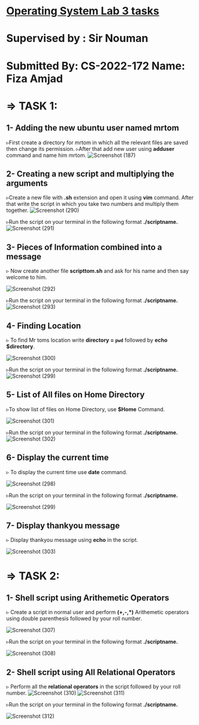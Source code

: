 # <u>Operating System **Lab 3 tasks**</u> 

# Supervised by : Sir Nouman

# Submitted By: CS-2022-172                                                Name: Fiza Amjad

# ⇒ TASK 1:

## 1- Adding the new ubuntu user named mrtom

▹First create a directory for mrtom in which all the relevant files are saved then change its permission. 
▹After that add new user  using **adduser** command and name him mrtom.
![Screenshot (187)](https://github.com/fizaamjad897/OS-LAB-tasks/assets/120313148/951a4fbc-4a07-4f7d-9f0d-ca3c146009fe)


## 2- Creating a new script and multiplying the arguments

▹Create a new file with **.sh** extension and open it using **vim** command. After that write the script in which you take two numbers and multiply them together.
![Screenshot (290)](https://github.com/fizaamjad897/OS-LAB-tasks/assets/120313148/e9aedff9-8ac1-4492-a938-7c4d12e03ebd)

▹Run the script on your terminal in the following format **./scriptname.**
![Screenshot (291)](https://github.com/fizaamjad897/OS-LAB-tasks/assets/120313148/bcf45f24-b68c-4ae5-a1d7-9a1938e09710)

## 3- Pieces of Information combined into a message

▹ Now create another file **scripttom.sh** and ask for his name and then say welcome to him.

![Screenshot (292)](https://github.com/fizaamjad897/OS-LAB-tasks/assets/120313148/ef156d4d-5cfa-436a-b9d5-a8957fdb5ca1)

▹Run the script on your terminal in the following format **./scriptname.**
![Screenshot (293)](https://github.com/fizaamjad897/OS-LAB-tasks/assets/120313148/90e4cd9e-0737-44c8-867d-5643c6a6a812)


## 4- Finding Location

▹ To find Mr toms location write **directory = `pwd`** followed by **echo $directory**. 

![Screenshot (300)](https://github.com/fizaamjad897/OS-LAB-tasks/assets/120313148/b03968e8-4d7b-40db-bb68-b1c7cdbde148)

▹Run the script on your terminal in the following format **./scriptname.**
![Screenshot (299)](https://github.com/fizaamjad897/OS-LAB-tasks/assets/120313148/95f06c8d-4583-491e-894b-ab9001c22e61)


## 5- List of All files on Home Directory

▹To show list of files on Home Directory, use **$Home** Command.

![Screenshot (301)](https://github.com/fizaamjad897/OS-LAB-tasks/assets/120313148/2e67b056-b665-4997-9b6c-d728d2157111)


▹Run the script on your terminal in the following format **./scriptname.**
![Screenshot (302)](https://github.com/fizaamjad897/OS-LAB-tasks/assets/120313148/a2da2160-962b-450f-8658-5369f76959aa)


## 6- Display the current time

▹ To display the current time use **date** command.

![Screenshot (298)](https://github.com/fizaamjad897/OS-LAB-tasks/assets/120313148/6d754835-59b6-40e4-93c4-9e5f81fcd220)


▹Run the script on your terminal in the following format **./scriptname.**

![Screenshot (299)](https://github.com/fizaamjad897/OS-LAB-tasks/assets/120313148/36de8324-9313-4f31-99bd-8ffece288992)



## 7- Display thankyou message

▹ Display thankyou message using **echo** in the script.

![Screenshot (303)](https://github.com/fizaamjad897/OS-LAB-tasks/assets/120313148/b8506dd5-3e64-4d88-b11d-7deff5e69592)


# ⇒ TASK 2:

## 1- Shell script using Arithemetic Operators

▹ Create a script in normal user and perform **(+,-,*)** Arithemetic operators using double parenthesis followed by your roll number.

![Screenshot (307)](https://github.com/fizaamjad897/OS-LAB-tasks/assets/120313148/d24109b1-c6b1-4a54-907e-76773985ac3f)


▹Run the script on your terminal in the following format **./scriptname.**

![Screenshot (308)](https://github.com/fizaamjad897/OS-LAB-tasks/assets/120313148/e2f7c553-909b-498a-8cf2-48e9dde2cedd)



## 2- Shell script using All Relational Operators

▹ Perform all the **relational operators** in the script followed by your roll number.
![Screenshot (310)](https://github.com/fizaamjad897/OS-LAB-tasks/assets/120313148/863a2ff4-99fe-4b89-8f53-44c6ea805549)
![Screenshot (311)](https://github.com/fizaamjad897/OS-LAB-tasks/assets/120313148/3dbe554b-9d93-480e-8906-e9e5b4e01c3e)

▹Run the script on your terminal in the following format **./scriptname.**

![Screenshot (312)](https://github.com/fizaamjad897/OS-LAB-tasks/assets/120313148/2e808511-3aa8-4292-8acd-51be10c986e1)






